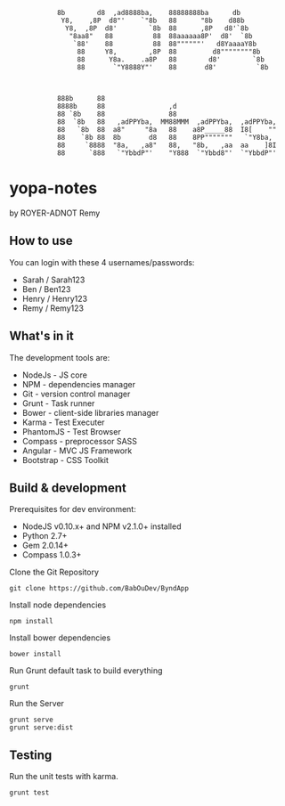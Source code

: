 																		 
				8b        d8  ,ad8888ba,    88888888ba      db           
				 Y8,    ,8P  d8"'    `"8b   88      "8b    d88b          
				  Y8,  ,8P  d8'        `8b  88      ,8P   d8'`8b         
				   "8aa8"   88          88  88aaaaaa8P'  d8'  `8b        
					`88'    88          88  88""""""'   d8YaaaaY8b       
					 88     Y8,        ,8P  88         d8""""""""8b      
					 88      Y8a.    .a8P   88        d8'        `8b     
					 88       `"Y8888Y"'    88       d8'          `8b    
																		 
																		 
																		 
				888b      88                                             
				8888b     88                ,d                           
				88 `8b    88                88                           
				88  `8b   88   ,adPPYba,  MM88MMM  ,adPPYba,  ,adPPYba,  
				88   `8b  88  a8"     "8a   88    a8P_____88  I8[    ""  
				88    `8b 88  8b       d8   88    8PP"""""""   `"Y8ba,   
				88     `8888  "8a,   ,a8"   88,   "8b,   ,aa  aa    ]8I  
				88      `888   `"YbbdP"'    "Y888  `"Ybbd8"'  `"YbbdP"'  
																		 
																		 

# yopa-notes 

by ROYER-ADNOT Remy


## How to use

You can login with these 4 usernames/passwords:

  - Sarah / Sarah123
  - Ben / Ben123
  - Henry / Henry123
  - Remy / Remy123

## What's in it

The development tools are:

 - NodeJs - JS core
 - NPM - dependencies manager
 - Git - version control manager
 - Grunt - Task runner
 - Bower - client-side libraries manager
 - Karma - Test Executer
 - PhantomJS - Test Browser
 - Compass - preprocessor SASS
 - Angular - MVC JS Framework
 - Bootstrap - CSS Toolkit


## Build & development

Prerequisites for dev environment:

 - NodeJS v0.10.x+ and NPM v2.1.0+ installed
 - Python 2.7+
 - Gem 2.0.14+
 - Compass 1.0.3+
 
Clone the Git Repository

	git clone https://github.com/BabOuDev/ByndApp

Install node dependencies

	npm install
	
Install bower dependencies

	bower install

Run Grunt default task to build everything

	grunt
	
Run the Server

	grunt serve
	grunt serve:dist

## Testing

Run the unit tests with karma.

	grunt test
	